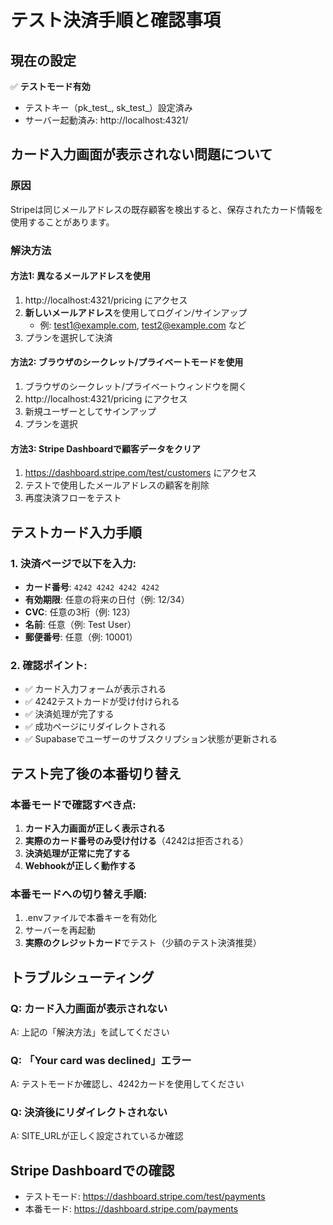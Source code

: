 # テスト決済手順と確認事項

## 現在の設定
✅ **テストモード有効**
- テストキー（pk_test_, sk_test_）設定済み
- サーバー起動済み: http://localhost:4321/

## カード入力画面が表示されない問題について

### 原因
Stripeは同じメールアドレスの既存顧客を検出すると、保存されたカード情報を使用することがあります。

### 解決方法

#### 方法1: 異なるメールアドレスを使用
1. http://localhost:4321/pricing にアクセス
2. **新しいメールアドレス**を使用してログイン/サインアップ
   - 例: test1@example.com, test2@example.com など
3. プランを選択して決済

#### 方法2: ブラウザのシークレット/プライベートモードを使用
1. ブラウザのシークレット/プライベートウィンドウを開く
2. http://localhost:4321/pricing にアクセス
3. 新規ユーザーとしてサインアップ
4. プランを選択

#### 方法3: Stripe Dashboardで顧客データをクリア
1. https://dashboard.stripe.com/test/customers にアクセス
2. テストで使用したメールアドレスの顧客を削除
3. 再度決済フローをテスト

## テストカード入力手順

### 1. 決済ページで以下を入力:
- **カード番号**: `4242 4242 4242 4242`
- **有効期限**: 任意の将来の日付（例: 12/34）
- **CVC**: 任意の3桁（例: 123）
- **名前**: 任意（例: Test User）
- **郵便番号**: 任意（例: 10001）

### 2. 確認ポイント:
- ✅ カード入力フォームが表示される
- ✅ 4242テストカードが受け付けられる
- ✅ 決済処理が完了する
- ✅ 成功ページにリダイレクトされる
- ✅ Supabaseでユーザーのサブスクリプション状態が更新される

## テスト完了後の本番切り替え

### 本番モードで確認すべき点:
1. **カード入力画面が正しく表示される**
2. **実際のカード番号のみ受け付ける**（4242は拒否される）
3. **決済処理が正常に完了する**
4. **Webhookが正しく動作する**

### 本番モードへの切り替え手順:
1. .envファイルで本番キーを有効化
2. サーバーを再起動
3. **実際のクレジットカード**でテスト（少額のテスト決済推奨）

## トラブルシューティング

### Q: カード入力画面が表示されない
A: 上記の「解決方法」を試してください

### Q: 「Your card was declined」エラー
A: テストモードか確認し、4242カードを使用してください

### Q: 決済後にリダイレクトされない
A: SITE_URLが正しく設定されているか確認

## Stripe Dashboardでの確認
- テストモード: https://dashboard.stripe.com/test/payments
- 本番モード: https://dashboard.stripe.com/payments